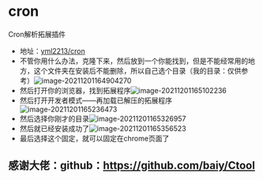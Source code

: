 # cron
Cron解析拓展插件
- 地址：[yml2213/cron](https://github.com/yml2213/cron)
- 不管你用什么办法，克隆下来，然后放到一个你能找到，但是不能经常用的地方，这个文件夹在安装后不能删除，所以自己选个目录（我的目录：仅供参考）![image-20211201164904270](https://img.menglei.xyz/images/2021/12/01/image-20211201164904270.png)
- 然后打开你的浏览器，找到拓展程序![image-20211201165102236](/Users/yml/Library/Application%20Support/typora-user-images/image-20211201165102236.png)
- 然后打开开发者模式——再加载已解压的拓展程序![image-20211201165236473](/Users/yml/Library/Application%20Support/typora-user-images/image-20211201165236473.png)
- 然后选择你刚才的目录![image-20211201165326957](https://img.menglei.xyz/images/2021/12/01/image-20211201165326957.png)
- 然后就已经安装成功了![image-20211201165356523](https://img.menglei.xyz/images/2021/12/01/image-20211201165356523.png)
- 最后选择这个固定，就可以固定在chrome页面了


## 感谢大佬：github：https://github.com/baiy/Ctool
